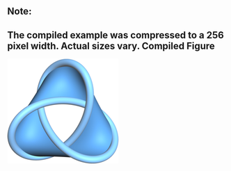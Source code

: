 Note:
-----
The compiled example was compressed to a 256
pixel width. Actual sizes vary.
Compiled Figure
---------------
![Example](Trefoil_Non_Oriented_Surface.png)
